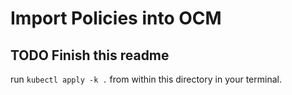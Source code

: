 # Import Policies into OCM

## TODO Finish this readme

run `kubectl apply -k .` from within this directory in your terminal.